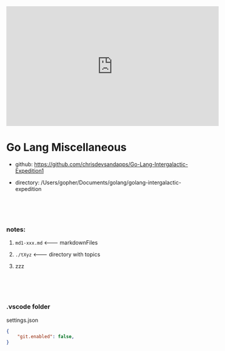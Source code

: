 
<iframe width="560" height="315" src="https://www.youtube.com/embed/AKZ1oa-LbjQ" title="YouTube video player" frameborder="0" allow="accelerometer; autoplay; clipboard-write; encrypted-media; gyroscope; picture-in-picture" allowfullscreen></iframe>


# Go Lang Miscellaneous


- github: https://github.com/chrisdevsandapps/Go-Lang-Intergalactic-Expedition1

- directory: /Users/gopher/Documents/golang/golang-intergalactic-expedition


<br> <br> <br>


### notes:

1. `md1-xxx.md` <--- markdownFiles

1. `./tXyz` <--- directory with topics
1. zzz


<br> <br> <br>


### .vscode folder

settings.json

```json
{
	"git.enabled": false,
}
```


<br> <br> <br>




